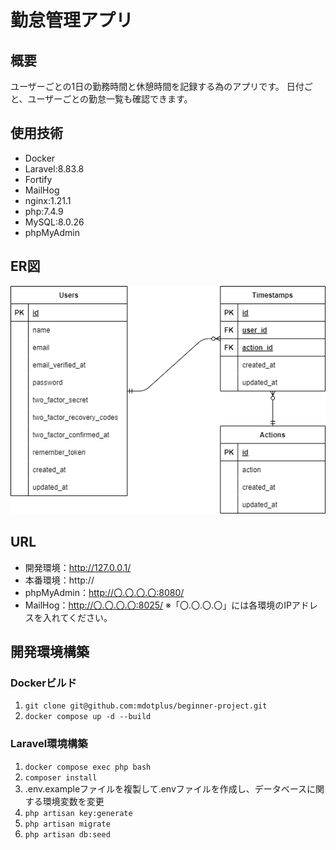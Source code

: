 # 勤怠管理アプリ
## 概要
ユーザーごとの1日の勤務時間と休憩時間を記録する為のアプリです。
日付ごと、ユーザーごとの勤怠一覧も確認できます。

## 使用技術
- Docker
- Laravel:8.83.8
- Fortify
- MailHog
- nginx:1.21.1
- php:7.4.9
- MySQL:8.0.26
- phpMyAdmin

## ER図
![ER図](er.png)

## URL
- 開発環境：http://127.0.0.1/
- 本番環境：http://
- phpMyAdmin：http://〇.〇.〇.〇:8080/
- MailHog：http://〇.〇.〇.〇:8025/
※「〇.〇.〇.〇」には各環境のIPアドレスを入れてください。

## 開発環境構築
### Dockerビルド
1. `git clone git@github.com:mdotplus/beginner-project.git`
1. `docker compose up -d --build`
### Laravel環境構築
1. `docker compose exec php bash`
1. `composer install`
1. .env.exampleファイルを複製して.envファイルを作成し、データベースに関する環境変数を変更
1. `php artisan key:generate`
1. `php artisan migrate`
1. `php artisan db:seed`
